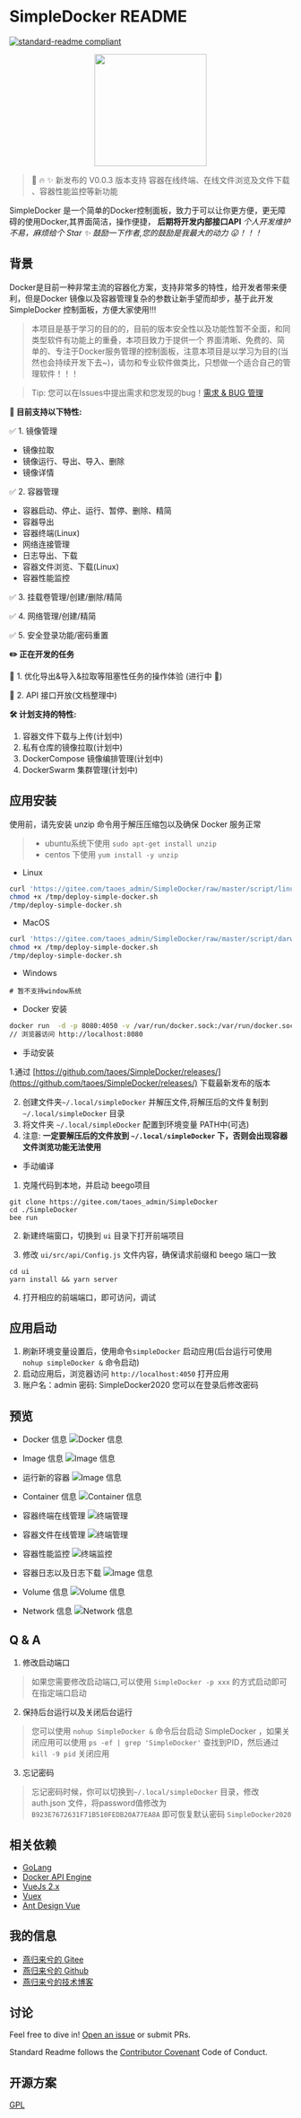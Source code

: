 # SimpleDocker README

[![standard-readme compliant](https://img.shields.io/badge/readme%20style-standard-brightgreen.svg?style=flat-square)](https://github.com/RichardLitt/standard-readme)

<div style="text-align:center">
    <img src="https://pic.zhoutao123.com/lib/simple-docker/logo-tm.png" width="200" alt="" >
</div>



> 🎉 🔥 ✨ 新发布的 V0.0.3 版本支持 容器在线终端、在线文件浏览及文件下载 、容器性能监控等新功能


SimpleDocker 是一个简单的Docker控制面板，致力于可以让你更方便，更无障碍的使用Docker,其界面简洁，操作便捷，  **后期将开发内部接口API**  *个人开发维护不易，麻烦给个
Star ✨ 鼓励一下作者,您的鼓励是我最大的动力 😛！！！*

## 背景

Docker是目前一种非常主流的容器化方案，支持非常多的特性，给开发者带来便利，但是Docker 镜像以及容器管理复杂的参数让新手望而却步，基于此开发 SimpleDocker
控制面板，方便大家使用!!!

> 本项目是基于学习的目的的，目前的版本安全性以及功能性暂不全面，和同类型软件有功能上的重叠，本项目致力于提供一个 界面清晰、免费的、简单的、专注于Docker服务管理的控制面板，注意本项目是以学习为目的(当然也会持续开发下去~)，请勿和专业软件做类比，只想做一个适合自己的管理软件！！！

> Tip: 您可以在Issues中提出需求和您发现的bug！[需求 & BUG 管理](https://github.com/taoes/SimpleDocker/issues)


**🎉 目前支持以下特性:**

✅ 1. 镜像管理

+ 镜像拉取
+ 镜像运行、导出、导入、删除
+ 镜像详情

✅ 2. 容器管理

+ 容器启动、停止、运行、暂停、删除、精简
+ 容器导出
+ 容器终端(Linux)
+ 网络连接管理
+ 日志导出、下载
+ 容器文件浏览、下载(Linux)
+ 容器性能监控

✅ 3. 挂载卷管理/创建/删除/精简

✅ 4. 网络管理/创建/精简

✅ 5. 安全登录功能/密码重置

**✏️ 正在开发的任务**

🎉 1. 优化导出&导入&拉取等阻塞性任务的操作体验 (进行中 🎉)

🧾 2. API 接口开放(文档整理中)

**🛠 计划支持的特性:**

1. 容器文件下载与上传(计划中)
2. 私有仓库的镜像拉取(计划中)
3. DockerCompose 镜像编排管理(计划中)
4. DockerSwarm 集群管理(计划中)

## 应用安装

使用前，请先安装 unzip 命令用于解压压缩包以及确保 Docker 服务正常

> + ubuntu系统下使用 `sudo apt-get install unzip`
> + centos 下使用 `yum install -y unzip`

+ Linux

```sh
curl 'https://gitee.com/taoes_admin/SimpleDocker/raw/master/script/linux-deploy.sh' > /tmp/deploy-simple-docker.sh
chmod +x /tmp/deploy-simple-docker.sh
/tmp/deploy-simple-docker.sh
```

+ MacOS

```sh
curl 'https://gitee.com/taoes_admin/SimpleDocker/raw/master/script/darwin-deploy.sh' > /tmp/deploy-simple-docker.sh
chmod +x /tmp/deploy-simple-docker.sh
/tmp/deploy-simple-docker.sh
```

+ Windows

```shell script
# 暂不支持window系统
```

+ Docker 安装

```sh
docker run  -d -p 8080:4050 -v /var/run/docker.sock:/var/run/docker.sock --name SimpleDocker  registry.cn-shanghai.aliyuncs.com/seven-tao/simple-docker:0.0.3
// 浏览器访问 http://localhost:8080  
```

+ 手动安装

1.通过 [https://github.com/taoes/SimpleDocker/releases/](https://github.com/taoes/SimpleDocker/releases/)
下载最新发布的版本

2. 创建文件夹`~/.local/simpleDocker` 并解压文件,将解压后的文件复制到 `~/.local/simpleDocker` 目录
3. 将文件夹 `~/.local/simpleDocker` 配置到环境变量 PATH中(可选)
4. 注意: **一定要解压后的文件放到 `~/.local/simpleDocker` 下，否则会出现容器文件浏览功能无法使用**


+ 手动编译

1. 克隆代码到本地，并启动 beego项目

```shell
git clone https://gitee.com/taoes_admin/SimpleDocker
cd ./SimpleDocker
bee run
```

2. 新建终端窗口，切换到 `ui` 目录下打开前端项目

3. 修改 `ui/src/api/Config.js` 文件内容，确保请求前缀和 beego 端口一致
```shell
cd ui
yarn install && yarn server
```

4. 打开相应的前端端口，即可访问，调试

## 应用启动

1. 刷新环境变量设置后，使用命令`simpleDocker` 启动应用(后台运行可使用 `nohup simpleDocker &` 命令启动)
2. 启动应用后，浏览器访问 `http://localhost:4050` 打开应用
3. 账户名：admin 密码: SimpleDocker2020 您可以在登录后修改密码

## 预览

+ Docker 信息
  ![Docker 信息](./img/info.png)

+ Image 信息
  ![Image 信息](./img/image.png)

+ 运行新的容器
  ![Image 信息](./img/runContainer.png)

+ Container 信息
  ![Container 信息](./img/container.png)

+ 容器终端在线管理
  ![终端管理](./img/terminal.png)

+ 容器文件在线管理
  ![终端管理](./img/file.png)

+ 容器性能监控
  ![终端监控](./img/monitor.png)

+ 容器日志以及日志下载
  ![Image 信息](./img/containerLog.png)

+ Volume 信息
  ![Volume 信息](./img/volume.png)

+ Network 信息
  ![Network 信息](./img/network.png)

## Q & A

1. 修改启动端口

> 如果您需要修改启动端口,可以使用 `SimpleDocker -p xxx` 的方式启动即可在指定端口启动

2. 保持后台运行以及关闭后台运行

> 您可以使用 `nohup SimpleDocker &` 命令后台启动 SimpleDocker ，如果关闭应用可以使用 `ps -ef | grep 'SimpleDocker'`  查找到PID，然后通过  `kill -9 pid` 关闭应用

3. 忘记密码

> 忘记密码时候，你可以切换到`~/.local/simpleDocker` 目录，修改auth.json 文件，将password值修改为`B923E7672631F71B510FEDB20A77EA8A` 即可恢复默认密码 `SimpleDocker2020`

## 相关依赖

- [GoLang](https://golang.org/)
- [Docker API Engine](https://docs.docker.com/engine/api/sdk/)
- [VueJs 2.x](https://vuejs.org/)
- [Vuex](https://vuex.vuejs.org/)
- [Ant Design Vue](https://www.antdv.com/docs/vue/introduce-cn/)

## 我的信息

+ [燕归来兮的 Gitee ](https://github.com/taoes)
+ [燕归来兮的 Github](https://github.com/taoes)
+ [燕归来兮的技术博客](https://www.zhoutao123.com)

## 讨论

Feel free to dive in! [Open an issue](https://github.com/taoes/SimpleDocker/issues/new) or submit
PRs.

Standard Readme follows the [Contributor Covenant](http://contributor-covenant.org/version/1/3/0/)
Code of Conduct.

## 开源方案

[GPL](./LICENSE)
